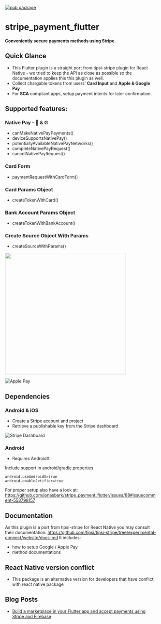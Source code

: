 [![pub package](https://img.shields.io/pub/v/stripe_payment_flutter.svg)](https://pub.dev/packages/stripe_payment_flutter)

# stripe_payment_flutter

#### Conveniently secure payments methods using Stripe.

## Quick Glance

- This Flutter plugin is a straight port from tipsi-stripe plugin for React Native - we tried to 
keep the API as close as possible so the documentation applies this this plugin as well.
- Collect chargable tokens from users' **Card Input** and **Apple & Google Pay**
- For **SCA** compliant apps, setup payment intents for later confirmation.

## Supported features:

### Native Pay -  & G
- canMakeNativePayPayments()
- deviceSupportsNativePay()
- potentiallyAvailableNativePayNetworks()
- completeNativePayRequest()
- cancelNativePayRequest()
### Card Form
- paymentRequestWithCardForm()
### Card Params Object
- createTokenWithCard()
### Bank Account Params Object
- createTokenWithBankAccount()
### Create Source Object With Params
- createSourceWithParams()

<img src="https://github.com/jonasbark/stripe_payment_flutter/raw/master/screenshot_android.png" width="400">

![Apple Pay](https://user-images.githubusercontent.com/7946558/65780165-02838700-e0fe-11e9-9db9-5fe4e44ed819.gif)


## Dependencies

### Android & iOS
- Create a Stripe account and project
- Retrieve a publishable key from the Stripe dashboard
  
![Stripe Dashboard](https://miro.medium.com/max/847/1*GPDsrgR6RXYuRCWiGxIF1g.png)

### Android 
- Requires AndroidX

Include support in android/gradle.properties
```properties
android.useAndroidX=true
android.enableJetifier=true
```
For proper setup also have a look at: https://github.com/jonasbark/stripe_payment_flutter/issues/88#issuecomment-553798157 

## Documentation

As this plugin is a port from tipsi-stripe for React Native you may consult their documentation:
https://github.com/tipsi/tipsi-stripe/tree/experimental-connect/website/docs-md
It includes:
- how to setup Google / Apple Pay
- method documentations

## React Native version conflict
- This package is an alternative version for developers that have conflict with react native package
## Blog Posts
- [Build a marketplace in your Flutter app and accept payments using Stripe and Firebase](https://medium.com/flutter-community/build-a-marketplace-in-your-flutter-app-and-accept-payments-using-stripe-and-firebase-72f3f7228625)

